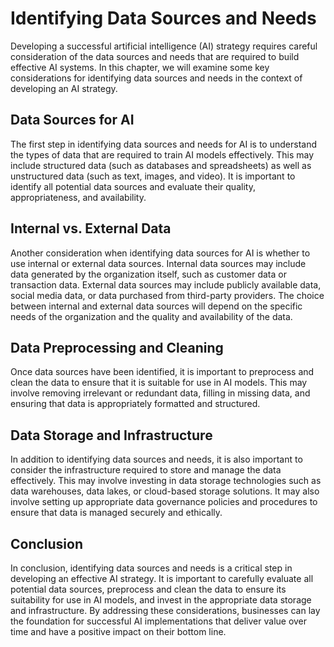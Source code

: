 Identifying Data Sources and Needs
========================================================================

Developing a successful artificial intelligence (AI) strategy requires careful consideration of the data sources and needs that are required to build effective AI systems. In this chapter, we will examine some key considerations for identifying data sources and needs in the context of developing an AI strategy.

Data Sources for AI
-------------------

The first step in identifying data sources and needs for AI is to understand the types of data that are required to train AI models effectively. This may include structured data (such as databases and spreadsheets) as well as unstructured data (such as text, images, and video). It is important to identify all potential data sources and evaluate their quality, appropriateness, and availability.

Internal vs. External Data
--------------------------

Another consideration when identifying data sources for AI is whether to use internal or external data sources. Internal data sources may include data generated by the organization itself, such as customer data or transaction data. External data sources may include publicly available data, social media data, or data purchased from third-party providers. The choice between internal and external data sources will depend on the specific needs of the organization and the quality and availability of the data.

Data Preprocessing and Cleaning
-------------------------------

Once data sources have been identified, it is important to preprocess and clean the data to ensure that it is suitable for use in AI models. This may involve removing irrelevant or redundant data, filling in missing data, and ensuring that data is appropriately formatted and structured.

Data Storage and Infrastructure
-------------------------------

In addition to identifying data sources and needs, it is also important to consider the infrastructure required to store and manage the data effectively. This may involve investing in data storage technologies such as data warehouses, data lakes, or cloud-based storage solutions. It may also involve setting up appropriate data governance policies and procedures to ensure that data is managed securely and ethically.

Conclusion
----------

In conclusion, identifying data sources and needs is a critical step in developing an effective AI strategy. It is important to carefully evaluate all potential data sources, preprocess and clean the data to ensure its suitability for use in AI models, and invest in the appropriate data storage and infrastructure. By addressing these considerations, businesses can lay the foundation for successful AI implementations that deliver value over time and have a positive impact on their bottom line.
